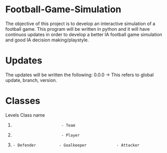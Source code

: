 # Football-Game-Simulation
The objective of this project is to develop an interactive simulation of a football game. This program will be written in python and it will have continuos updates in order to develop a better IA football game simulation and good IA decision making/playstyle.

# Updates
The updates will be written the following: 0.0.0 -> This refers to global update, branch, version.

# Classes
Levels                      Class name
1.                          - Team           
2.                          - Player
3.     - Defender          - Goalkeeper             - Attacker 
